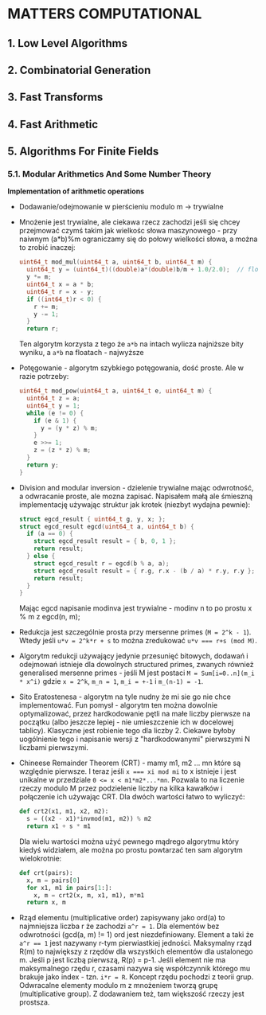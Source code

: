 # MATTERS COMPUTATIONAL

## 1. Low Level Algorithms

## 2. Combinatorial Generation

## 3. Fast Transforms

## 4. Fast Arithmetic

## 5. Algorithms For Finite Fields

### 5.1. Modular Arithmetics And Some Number Theory

**Implementation of arithmetic operations**
 - Dodawanie/odejmowanie w pierścieniu modulo m -> trywialne
 - Mnożenie jest trywialne, ale ciekawa rzecz zachodzi jeśli się chcey przejmować czymś takim jak wielkośc słowa
      maszynowego - przy naiwnym (a*b)%m ograniczamy się do połowy wielkości słowa, a można to zrobić inaczej:    
      ```c
      uint64_t mod_mul(uint64_t a, uint64_t b, uint64_t m) {
        uint64_t y = (uint64_t)((double)a*(double)b/m + 1.0/2.0);  // floor(a*b/m)
        y *= m;
        uint64_t x = a * b;
        uint64_t r = x - y;
        if ((int64_t)r < 0) {
          r += m;
          y -= 1;
        } 
        return r;
      ```
        
      Ten algorytm korzysta z tego że `a*b` na intach wylicza najniższe bity wyniku, a `a*b` na floatach - najwyższe
  - Potęgowanie - algorytm szybkiego potęgowania, dość proste. Ale w razie potrzeby:
      ```c
      uint64_t mod_pow(uint64_t a, uint64_t e, uint64_t m) {
        uint64_t z = a;
        uint64_t y = 1;
        while (e != 0) {
          if (e & 1) {
            y = (y * z) % m;
          }
          e >>= 1;
          z = (z * z) % m;
        }
        return y;
      }
      ```
  - Division and modular inversion - dzielenie trywialne mając odwrotność, a odwracanie proste, ale mozna zapisać.
      Napisałem małą ale śmieszną implementację używając struktur jak krotek (niezbyt wydajna pewnie):
      ```c
      struct egcd_result { uint64_t g, y, x; };
      struct egcd_result egcd(uint64_t a, uint64_t b) {
        if (a == 0) {
          struct egcd_result result = { b, 0, 1 };
          return result;
        } else {
          struct egcd_result r = egcd(b % a, a);
          struct egcd_result result = { r.g, r.x - (b / a) * r.y, r.y };
          return result;
        }
      }
      ``` 
      Mając egcd napisanie modinva jest trywialne - modinv n to po prostu x % m z egcd(n, m);
  - Redukcja jest szczególnie prosta przy mersenne primes (`M = 2^k - 1`). Wtedy jeśli `u*v = 2^k*r + s`
      to można zredukować `u*v === r+s (mod M)`.
  - Algorytm redukcji używający jedynie przesunięć bitowych, dodawań i odejmowań istnieje dla dowolnych structured
      primes, zwanych również generalised mersenne primes - jeśli M jest postaci `M = Sum[i=0..n](m_i * x^i)`
      gdzie `x = 2^k`, `m_n = 1`, `m_i = +-1` i `m_(n-1) = -1`.
   - Sito Eratostenesa - algorytm na tyle nudny że mi sie go nie chce implementować. Fun pomysł - algorytm ten można
      dowolnie optymalizować, przez hardkodowanie pętli na małe liczby pierwsze na początku (albo jeszcze lepiej - nie
      umieszczenie ich w docelowej tablicy). Klasyczne jest robienie tego dla liczby 2. Ciekawe byłoby uogólnienie
      tego i napisanie wersji z "hardkodowanymi" pierwszymi N liczbami pierwszymi.
   - Chineese Remainder Theorem (CRT) - mamy m1, m2 ... mn które są względnie pierwsze. I teraz jeśli `x === xi mod mi`
      to x istnieje i jest unikalne w przedziale `0 <= x < m1*m2*...*mn`.
      Pozwala to na liczenie rzeczy modulo M przez podzielenie liczby na kilka kawałków i połączenie ich używając CRT.
      Dla dwóch wartości łatwo to wyliczyć:
      ```python
      def crt2(x1, m1, x2, m2):
        s = ((x2 - x1)*invmod(m1, m2)) % m2
        return x1 + s * m1
      ```
      Dla wielu wartości można użyć pewnego mądrego algorytmu który kiedyś widziałem, ale można po prostu powtarzać
      ten sam algorytm wielokrotnie:
      ```python
      def crt(pairs):
        x, m = pairs[0]
        for x1, m1 in pairs[1:]:
          x, m = crt2(x, m, x1, m1), m*m1
        return x, m
      ```
  - Rząd elementu (multiplicative order) zapisywany jako ord(a) to najmniejsza liczba r że zachodzi `a^r = 1`. Dla
      elementów bez odwrotności (gcd(a, m) != 1) ord jest niezdefiniowany. Element a taki że `a^r == 1` jest nazywany
      r-tym pierwiastkiej jedności. Maksymalny rząd R(m) to największy z rzędów dla wszystkich elementów dla
      ustalonego m. Jeśli p jest liczbą pierwszą, R(p) = p-1. Jeśli element nie ma maksymalnego rzędu r, czasami nazywa
      się współczynnik którego mu brakuje jako index - tzn. `i*r = R`.
      Koncept rzędu pochodzi z teorii grup. Odwracalne elementy modulo m z mnożeniem tworzą grupę (multiplicative
      group). Z dodawaniem też, tam większość rzeczy jest prostsza.
      
     
 